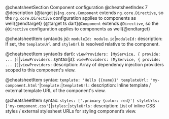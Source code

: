 @cheatsheetSection
Component configuration
@cheatsheetIndex 7
@description
{@target js}`ng.core.Component` extends `ng.core.Directive`,
so the `ng.core.Directive` configuration applies to components as well{@endtarget}
{@target ts dart}`@Component` extends `@Directive`,
so the `@Directive` configuration applies to components as well{@endtarget}

@cheatsheetItem
syntax(ts js):
`moduleId: module.id`|`moduleId:`
description:
If set, the `templateUrl` and `styleUrl` is resolved relative to the component.

@cheatsheetItem
syntax(ts dart):
`viewProviders: [MyService, { provide: ... }]`|`viewProviders:`
syntax(js):
`viewProviders: [MyService, { provide: ... }]`|`viewProviders:`
description:
Array of dependency injection providers scoped to this component's view.


@cheatsheetItem
syntax:
`template: 'Hello {{name}}'
templateUrl: 'my-component.html'`|`template:`|`templateUrl:`
description:
Inline template / external template URL of the component's view.


@cheatsheetItem
syntax:
`styles: ['.primary {color: red}']
styleUrls: ['my-component.css']`|`styles:`|`styleUrls:`
description:
List of inline CSS styles / external stylesheet URLs for styling component’s view.

